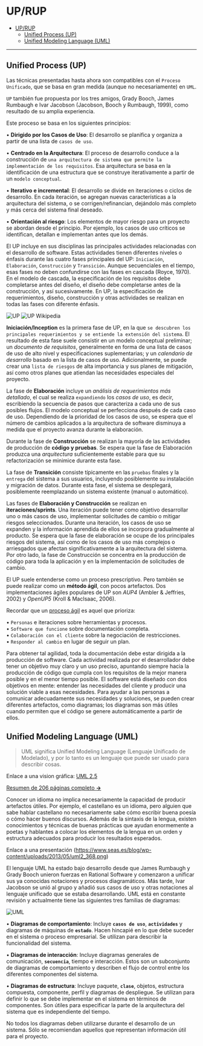 # UP/RUP


- [UP/RUP](#uprup)
  - [Unified Process (UP)](#unified-process-up)
  - [Unified Modeling Language (UML)](#unified-modeling-language-uml)

---

## Unified Process (UP)
Las técnicas presentadas hasta ahora son compatibles con el `Proceso Unificado`, que se basa en gran medida (aunque no necesariamente) en `UML`.  

`UP` también fue propuesta por los tres amigos, Grady Booch, James Rumbaugh e Ivar Jacobson (Jacobson, Booch y Rumbaugh, 1999), como resultado de su amplia experiencia.  

Este proceso se basa en los siguientes principios:  

• **Dirigido por los Casos de Uso**: El desarrollo se planifica y organiza a partir de una lista de `casos de uso`. 

• **Centrado en la Arquitectura**: El proceso de desarrollo conduce a la construcción de `una arquitectura de sistema que permite la implementación de los requisitos`. Esa arquitectura se basa en la identificación de una estructura que se construye iterativamente a partir de un `modelo conceptual`.  

• **Iterativo e incremental**: El desarrollo se divide en iteraciones o ciclos de desarrollo. En cada iteración, se agregan nuevas características a la arquitectura del sistema, o se corrigen/refinancian, dejándolo más completo y más cerca del sistema final deseado.  

• **Orientación al riesgo**: Los elementos de mayor riesgo para un proyecto se abordan desde el principio. Por ejemplo, los casos de uso críticos se identifican, detallan e implementan antes que los demás.  

El UP incluye en sus disciplinas las principales actividades relacionadas con el desarrollo de software. Estas actividades tienen diferentes niveles o énfasis durante las cuatro fases principales del UP: `Iniciación`, `Elaboración`, `Construcción` y `Transición`. Aunque secuenciales en el tiempo, esas fases no deben confundirse con las fases en cascada (Royce, 1970). En el modelo de cascada, la especificación de los requisitos debe completarse antes del diseño, el diseño debe completarse antes de la construcción, y así sucesivamente. En UP, la especificación de requerimientos, diseño, construcción y otras actividades se realizan en todas las fases con diferente énfasis.

![UP](https://eternalsunshineoftheismind.files.wordpress.com/2013/03/rup.jpg)
![UP Wikipedia](https://upload.wikimedia.org/wikipedia/commons/4/4d/Rup_espanol.gif)

**Iniciación/Inception** es la primera fase de UP, en la que `se descubren los principales requerimientos y se entiende la extensión del sistema`. El resultado de esta fase suele consistir en un modelo conceptual preliminar; un *documento de requisitos*, generalmente en forma de una lista de casos de uso de alto nivel y especificaciones suplementarias; y un *calendario de desarrollo* basado en la lista de casos de uso. Adicionalmente, se puede crear una `lista de riesgos` de alta importancia y sus planes de mitigación, así como otros planes que atiendan las necesidades especiales del proyecto. 

La fase de **Elaboración** incluye un *análisis de requerimientos más detallado*, el cual se realiza `expandiendo` los *casos de uso*, es decir, escribiendo la secuencia de pasos que caracteriza a cada uno de sus posibles flujos. El modelo conceptual se perfecciona después de cada caso de uso. Dependiendo de la prioridad de los casos de uso, se espera que el número de cambios aplicados a la arquitectura de software disminuya a medida que el proyecto avanza durante la elaboración.

Durante la fase de **Construcción** se realizan la mayoría de las actividades de producción de **código y pruebas**. Se espera que la fase de Elaboración produzca una *arquitectura* suficientemente estable para que su refactorización se minimice durante esta fase.

La fase de **Transición** consiste típicamente en las `pruebas` finales y la `entrega` del sistema a sus usuarios, incluyendo posiblemente su instalación y migración de datos. Durante esta fase, el sistema se desplegará, posiblemente reemplazando un sistema existente (manual o automático).

Las fases de **Elaboración y Construcción** se realizan en **iteraciones/sprints**. Una iteración puede tener como objetivo desarrollar uno o más casos de uso, implementar solicitudes de cambio o mitigar riesgos seleccionados. Durante una iteración, los casos de uso se expanden y la información aprendida de ellos se incorpora gradualmente al producto. Se espera que la fase de elaboración se ocupe de los principales riesgos del sistema, así como de los casos de uso más complejos o arriesgados que afectan significativamente a la arquitectura del sistema. Por otro lado, la fase de Construcción se concentra en la producción de código para toda la aplicación y en la implementación de solicitudes de cambio.

El UP suele entenderse como un proceso prescriptivo. Pero también se puede realizar como un **método ágil**, con pocos artefactos. Dos implementaciones ágiles populares de UP son *AUP4* (Ambler & Jeffries, 2002) y *OpenUP5* (Kroll & MacIsaac, 2006). 

Recordar que un [proceso ágil](080-MetAgiles.md) es aquel que prioriza:  

• `Personas` e iteraciones sobre herramientas y procesos.  
• `Software que funcione` sobre documentación completa.  
• `Colaboración con el cliente` sobre la negociación de restricciones.  
• `Responder al cambio` en lugar de seguir un plan.  

Para obtener tal agilidad, toda la documentación debe estar dirigida a la producción de software. Cada actividad realizada por el desarrollador debe tener un objetivo muy claro y un uso preciso, apuntando siempre hacia la producción de código que cumpla con los requisitos de la mejor manera posible y en el menor tiempo posible. El software está diseñado con dos objetivos en mente: entender las necesidades del cliente y producir una solución viable a esas necesidades. Para ayudar a las personas a comunicar adecuadamente sus necesidades y soluciones, se pueden crear diferentes artefactos, como diagramas; los diagramas son más útiles cuando permiten que el código se genere automáticamente a partir de ellos.

## Unified Modeling Language (UML)

 > UML significa Unified Modeling Language (Lenguaje Unificado de Modelado), y por lo tanto es un lenguaje que puede ser usado para describir cosas.

Enlace a una vision gráfica: [UML 2.5](https://www.uml-diagrams.org/)

[Resumen de 206 páginas completo **->**](https://issuu.com/aldivadyer/docs/5_uml_rev1)  

Conocer un idioma no implica necesariamente la capacidad de producir artefactos útiles. Por ejemplo, el castellano es un idioma, pero alguien que sabe hablar castellano no necesariamente sabe cómo escribir buena poesía o cómo hacer buenos discursos. Además de la sintaxis de la lengua, existen conocimientos y técnicas de buenas prácticas que ayudan enormemente a poetas y hablantes a colocar los elementos de la lengua en un orden y estructura adecuados para producir los resultados esperados.

Enlace a una presentación
(https://www.seas.es/blog/wp-content/uploads/2013/05/uml2_368.png)

El lenguaje UML ha estado bajo desarrollo desde que James Rumbaugh y Grady Booch unieron fuerzas en Rational Software y comenzaron a unificar sus ya conocidas notaciones y procesos diagramáticos. Más tarde, Ivar Jacobson se unió al grupo y añadió sus casos de uso y otras notaciones al lenguaje unificado que se estaba desarrollando.
UML está en constante revisión y actualmente tiene las siguientes tres familias de diagramas:

![UML](https://www.seas.es/blog/wp-content/uploads/2017/04/cabecera_637x240.jpg)

• **Diagramas de comportamiento**: Incluye **`casos de uso`**, **`actividades`** y diagramas de máquinas de **`estado`**. Hacen hincapié en lo que debe suceder en el sistema o proceso empresarial. Se utilizan para describir la funcionalidad del sistema.

• **Diagramas de interacción**: Incluye diagramas generales de comunicación, **`secuencia`**, tiempo e interacción. Estos son un subconjunto de diagramas de comportamiento y describen el flujo de control entre los diferentes componentes del sistema.

• **Diagramas de estructura**: Incluye paquete, **`clase`**, objetos, estructura compuesta, componente, perfil y diagramas de despliegue. Se utilizan para definir lo que se debe implementar en el sistema en términos de componentes. Son útiles para especificar la parte de la arquitectura del sistema que es independiente del tiempo.


No todos los diagramas deben utilizarse durante el desarrollo de un sistema. Sólo se recomiendan aquellos que representan información útil para el proyecto.
